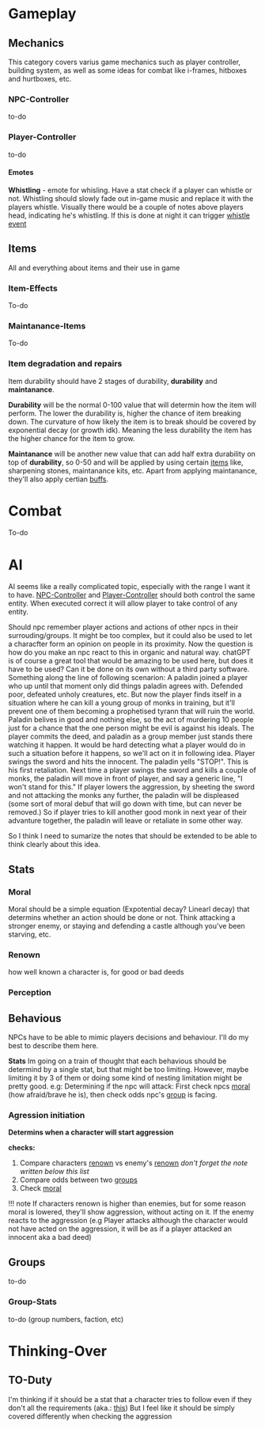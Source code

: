 # Gameplay

## Mechanics

This category covers varius game mechanics such as player controller, building system, as well as some ideas for combat like i-frames, hitboxes and hurtboxes, etc. 

### NPC-Controller

to-do

### Player-Controller

to-do
#### Emotes

**Whistling** - emote for whisling. Have a stat check if a player can whistle or not. Whistling should slowly fade out in-game music and replace it with the players whistle. Visually there would be a couple of notes above players head, indicating he's whistling. If this is done at night it can trigger [whistle event](lore#whistling-at-night)

## Items

All and everything about items and their use in game

### Item-Effects

To-do

### Maintanance-Items

To-do

### Item degradation and repairs

Item durability should have 2 stages of durability, **durability** and **maintanance**.

**Durability** will be the normal 0-100 value that will determin how the item will perform. The lower the durability is, higher the chance of item breaking down. The curvature of how likely the item is to break should be covered by exponential decay (or growth idk). Meaning the less durability the item has the higher chance for the item to grow.

**Maintanance** will be another new value that can add half extra durability on top of **durability**, so 0-50 and will be applied by using certain [items](#Maintanance-Items) like, sharpening stones, maintanance kits, etc. Apart from applying maintanance, they'll also apply certian [buffs](#Item-Effects). 

# Combat

To-do

# AI

AI seems like a really complicated topic, especially with the range I want it to have. 
[NPC-Controller](#NPC-Controller) and [Player-Controller](#Player-Controller) should both control the same entity. When executed correct it will allow player to take control of any entity. 

Should npc remember player actions and actions of other npcs in their surrouding/groups. It might be too complex, but it could also be used to let a characfter form an opinion on people in its proximity. 
Now the question is how do you make an npc react to this in organic and natural way. chatGPT is of course a great tool that would be amazing to be used here, but does it have to be used? Can it be done on its own without a third party software. 
Something along the line of following scenarion: 
A paladin joined a player who up until that moment only did things paladin agrees with. Defended poor, defeated unholy creatures, etc. 
But now the player finds itself in a situation where he can kill a young group of monks in training, but it'll prevent one of them becoming a prophetised tyrann that will ruin the world. 
Paladin belives in good and nothing else, so the act of murdering 10 people just for a chance that the one person might be evil is against his ideals. The player commits the deed, and paladin as a group member just stands there watching it happen. It would be hard detecting what a player would do in such a situation before it happens, so we'll act on it in following idea. 
Player swings the sword and hits the innocent. The paladin yells "STOP!". This is his first retaliation. Next time a player swings the sword and kills a couple of monks, the paladin will move in front of player, and say a generic line, "I won't stand for this." If player lowers the aggression, by sheeting the sword and not attacking the monks any further, the paladin will be displeased (some sort of moral debuf that will go down with time, but can never be removed.) So if player tries to kill another good monk in next year of their advanture together, the paladin will leave or retaliate in some other way. 

So I think I need to sumarize the notes that should be extended to be able to think clearly about this idea. 


## Stats

### Moral

Moral should be a simple equation (Expotential decay? Linearl decay) that determins whether an action should be done or not. Think attacking a stronger enemy, or staying and defending a castle although you've been starving, etc. 

### Renown

how well known a character is, for good or bad deeds

### Perception

## Behavious

NPCs have to be able to mimic players decisions and behaviour. I'll do my best to describe them here. 

**Stats**
Im going on a train of thought that each behavious should be determind by a single stat, but that  might be too limiting. However, maybe limiting it by 3 of them or doing some kind of nesting limitation might be pretty good. 
e.g: Determining if the npc will attack: First check npcs [moral](#Moral) (how afraid/brave he is), then check odds npc's [group](#Group-Stats) is facing. 

### Agression initiation 
**Determins when a character will start aggression**

**checks:**

1. Compare characters [renown](#Renown) vs enemy's [renown](#Renown) *don't forget the note written below this list*
2. Compare odds between two [groups](#Group-Stats) 
3. Check [moral](#Moral)

!!! note
    If characters renown is higher than enemies, but for some reason moral is lowered, they'll show aggression, without acting on it. If the enemy reacts to the aggression (e.g Player attacks although the character would not have acted on the aggression, it will be as if a player attacked an innocent aka a bad deed)



## Groups

to-do

### Group-Stats

to-do (group numbers, faction, etc)





# Thinking-Over

## TO-Duty
I'm thinking if it should be a stat that a character tries to follow even if they don't all the requirements (aka.: [this](#agression-initiation))
But I feel like it should be simply covered differently when checking the aggression